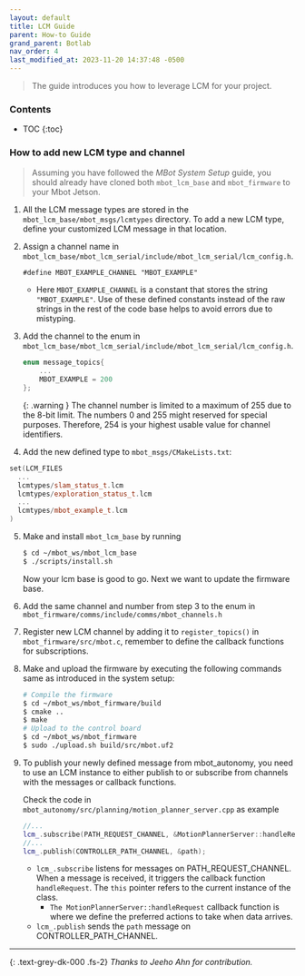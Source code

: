 ```yaml
---
layout: default
title: LCM Guide
parent: How-to Guide
grand_parent: Botlab
nav_order: 4
last_modified_at: 2023-11-20 14:37:48 -0500
---
```


> The guide introduces you how to leverage LCM for your project.

### Contents
* TOC
{:toc}


### How to add new LCM type and channel

> Assuming you have followed the *MBot System Setup* guide, you should already have cloned both `mbot_lcm_base` and `mbot_firmware` to your Mbot Jetson.

1. All the LCM message types are stored in the `mbot_lcm_base/mbot_msgs/lcmtypes` directory. To add a new LCM type, define your customized LCM message in that location. 
2. Assign a channel name in `mbot_lcm_base/mbot_lcm_serial/include/mbot_lcm_serial/lcm_config.h`. 

    ```markdown
    #define MBOT_EXAMPLE_CHANNEL "MBOT_EXAMPLE"
    ```
    - Here `MBOT_EXAMPLE_CHANNEL` is a constant that stores the string `"MBOT_EXAMPLE"`. Use of these defined constants instead of the raw strings in the rest of the code base helps to avoid errors due to mistyping.

3. Add the channel to the enum in `mbot_lcm_base/mbot_lcm_serial/include/mbot_lcm_serial/lcm_config.h`. 

    ```cpp
    enum message_topics{
        ...
        MBOT_EXAMPLE = 200
    };
    ```

    {: .warning }
    The channel number is limited to a maximum of 255 due to the 8-bit limit. The numbers 0 and 255 might reserved for special purposes. Therefore, 254 is your highest usable value for channel identifiers. 

4. Add the new defined type to `mbot_msgs/CMakeLists.txt`:
```cpp
set(LCM_FILES
  ...  
  lcmtypes/slam_status_t.lcm
  lcmtypes/exploration_status_t.lcm
  ...
  lcmtypes/mbot_example_t.lcm
)
```

5. Make and install `mbot_lcm_base` by running
    ```bash
    $ cd ~/mbot_ws/mbot_lcm_base
    $ ./scripts/install.sh
    ```
    Now your lcm base is good to go. Next we want to update the firmware base.

6. Add the same channel and number from step 3 to the enum in `mbot_firmware/comms/include/comms/mbot_channels.h`
7. Register new LCM channel by adding it to `register_topics()` in `mbot_firmware/src/mbot.c`, remember to define the callback functions for subscriptions.

8. Make and upload the firmware by executing the following commands same as introduced in the system setup:
    ```bash
    # Compile the firmware
    $ cd ~/mbot_ws/mbot_firmware/build
    $ cmake ..
    $ make  
    # Upload to the control board
    $ cd ~/mbot_ws/mbot_firmware
    $ sudo ./upload.sh build/src/mbot.uf2
    ```

9. To publish your newly defined message from mbot_autonomy, you need to use an LCM instance to either publish to or subscribe from channels with the messages or callback functions.

    Check the code in `mbot_autonomy/src/planning/motion_planner_server.cpp` as example
    ```cpp
    //...
    lcm_.subscribe(PATH_REQUEST_CHANNEL, &MotionPlannerServer::handleRequest, this);
    //...
    lcm_.publish(CONTROLLER_PATH_CHANNEL, &path);
    ```
    - `lcm_.subscribe` listens for messages on PATH_REQUEST_CHANNEL. When a message is received, it triggers the callback function `handleRequest`. The `this` pointer refers to the current instance of the class.
        - `The MotionPlannerServer::handleRequest` callback function is where we define the preferred actions to take when data arrives.
    - `lcm_.publish` sends the `path` message on CONTROLLER_PATH_CHANNEL.

---

{: .text-grey-dk-000 .fs-2} 
*Thanks to Jeeho Ahn for contribution.*